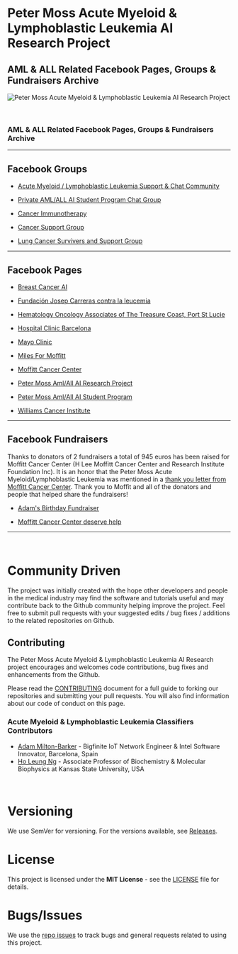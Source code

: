 # Peter Moss Acute Myeloid & Lymphoblastic Leukemia AI Research Project

## AML & ALL Related Facebook Pages, Groups & Fundraisers Archive

![Peter Moss Acute Myeloid & Lymphoblastic Leukemia AI Research Project](https://www.PeterMossAmlAllResearch.com/media/images/banner.png)

&nbsp;

### AML & ALL Related Facebook Pages, Groups & Fundraisers Archive

<hr />

## Facebook Groups

- [Acute Myeloid / Lymphoblastic Leukemia Support & Chat Community](https://www.facebook.com/groups/AmlAllAiResearchProjectGroup "Acute Myeloid / Lymphoblastic Leukemia Support & Chat Community")

- [Private AML/ALL AI Student Program Chat Group](https://www.facebook.com/groups/AmlAllPrivateStudentAiProgram/ "Private AML/ALL AI Student Program Chat Group")

- [Cancer Immunotherapy](https://www.facebook.com/groups/252330808959384 "Cancer Immunotherapy")

- [Cancer Support Group](https://www.facebook.com/groups/1071896989551895 "Cancer Support Group")

- [Lung Cancer Survivers and Support Group](https://www.facebook.com/groups/LungcancerSurvivors "Lung Cancer Survivers and Support Group")

<hr />

## Facebook Pages

- [Breast Cancer AI](https://www.facebook.com/BreastCancerAI "Breast Cancer AI")

- [Fundación Josep Carreras contra la leucemia](https://www.facebook.com/BreastCancerAI "Fundación Josep Carreras contra la leucemia")

- [Hematology Oncology Associates of The Treasure Coast, Port St Lucie](https://www.facebook.com/pages/Hematology-Oncology-Associates-of-The-Treasure-Coast/161402963887385 "Hematology Oncology Associates of The Treasure Coast, Port St Lucie")

- [Hospital Clinic Barcelona](https://www.facebook.com/HospitalClinicDeBarcelona/ "Hospital Clinic Barcelona")

- [Mayo Clinic](https://www.facebook.com/MayoClinic/ "Mayo Clinic")

- [Miles For Moffitt](https://www.facebook.com/MilesforMoffitt/ "Miles For Moffitt")

- [Moffitt Cancer Center](https://www.facebook.com/MoffittCancerCenter "Moffitt Cancer Center")

- [Peter Moss Aml/All AI Research Project](https://www.facebook.com/AMLResearchProject "Peter Moss Aml/All AI Research Project")

- [Peter Moss Aml/All AI Student Program](https://www.facebook.com/PeterMossAmlAllAiStudentProject "Peter Moss Aml/All AI Student Program")

* [Williams Cancer Institute](https://www.facebook.com/cryoimmunotherapy/ "Williams Cancer Institute")

<hr />

## Facebook Fundraisers

Thanks to donators of 2 fundraisers a total of 945 euros has been raised for Moffitt Cancer Center (H Lee Moffitt Cancer Center and Research Institute Foundation Inc). It is an honor that the Peter Moss Acute Myeloid/Lymphoblastic Leukemia was mentioned in a [thank you letter from Moffitt Cancer Center](https://www.facebook.com/AMLResearchProject/photos/a.276343226562386/467333567463350 "thank you letter from Moffitt Cancer Center"). Thank you to Moffit and all of the donators and people that helped share the fundraisers!

- [Adam's Birthday Fundraiser](https://www.facebook.com/donate/773923409658674/ "Adam's Birthday Fundraiser")

- [Moffitt Cancer Center deserve help](https://www.facebook.com/donate/732669957170170/ "Moffitt Cancer Center deserve help")

<hr />

&nbsp;

# Community Driven

The project was initially created with the hope other developers and people in the medical industry may find the software and tutorials useful and may contribute back to the Github community helping improve the project. Feel free to submit pull requests with your suggested edits / bug fixes / additions to the related repositories on Github.

## Contributing

The Peter Moss Acute Myeloid & Lymphoblastic Leukemia AI Research project encourages and welcomes code contributions, bug fixes and enhancements from the Github.

Please read the [CONTRIBUTING](https://github.com/AMLResearchProject/AML-ALL-Research-Archive/blob/master/CONTRIBUTING.md "CONTRIBUTING") document for a full guide to forking our repositories and submitting your pull requests. You will also find information about our code of conduct on this page.

### Acute Myeloid & Lymphoblastic Leukemia Classifiers Contributors

- [Adam Milton-Barker](https://www.petermossamlallresearch.com/team/adam-milton-barker/profile "Adam Milton-Barker") - Bigfinite IoT Network Engineer & Intel Software Innovator, Barcelona, Spain
- [Ho Leung Ng](https://www.petermossamlallresearch.com/team/ho-leung-ng/profile "Ho Leung Ng") - Associate Professor of Biochemistry & Molecular Biophysics at Kansas State University, USA

&nbsp;

# Versioning

We use SemVer for versioning. For the versions available, see [Releases](https://github.com/AMLResearchProject/AML-ALL-Research-Archive/releases "Releases").

# License

This project is licensed under the **MIT License** - see the [LICENSE](https://github.com/AMLResearchProject/AML-ALL-Research-Archive/blob/master/LICENSE "LICENSE") file for details.

# Bugs/Issues

We use the [repo issues](https://github.com/AMLResearchProject/AML-ALL-Research-Archive/issues "repo issues") to track bugs and general requests related to using this project.
